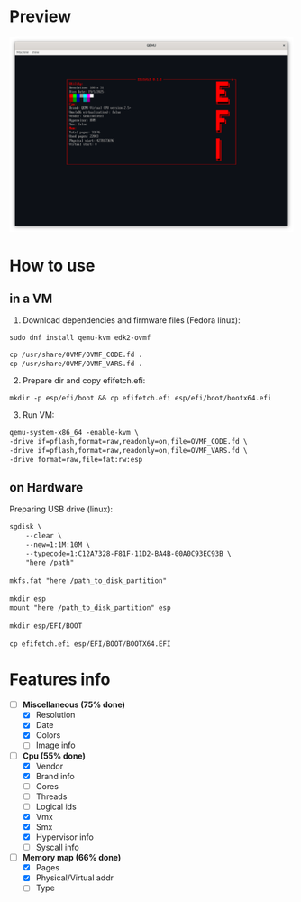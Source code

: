 # Preview
![Preview error](https://github.com/yaroslav957/efifetch/blob/master/previews/v0.1.8.1.png)

# How to use

## in a VM
1. Download dependencies and firmware files (Fedora linux):
```
sudo dnf install qemu-kvm edk2-ovmf
```

```
cp /usr/share/OVMF/OVMF_CODE.fd .
cp /usr/share/OVMF/OVMF_VARS.fd .
```

2. Prepare dir and copy efifetch.efi:
```
mkdir -p esp/efi/boot && cp efifetch.efi esp/efi/boot/bootx64.efi
```

3. Run VM:
```
qemu-system-x86_64 -enable-kvm \
-drive if=pflash,format=raw,readonly=on,file=OVMF_CODE.fd \
-drive if=pflash,format=raw,readonly=on,file=OVMF_VARS.fd \
-drive format=raw,file=fat:rw:esp
```

## on Hardware
Preparing USB drive (linux):
```
sgdisk \
    --clear \
    --new=1:1M:10M \
    --typecode=1:C12A7328-F81F-11D2-BA4B-00A0C93EC93B \
    "here /path"

mkfs.fat "here /path_to_disk_partition" 

mkdir esp
mount "here /path_to_disk_partition" esp

mkdir esp/EFI/BOOT

cp efifetch.efi esp/EFI/BOOT/BOOTX64.EFI
```

# Features info

- [ ] **Miscellaneous (75% done)**
    - [x] Resolution
    - [x] Date
    - [x] Colors 
    - [ ] Image info
- [ ] **Cpu (55% done)**
    - [x] Vendor
    - [x] Brand info
    - [ ] Cores
    - [ ] Threads
    - [ ] Logical ids
    - [x] Vmx
    - [x] Smx
    - [x] Hypervisor info
    - [ ] Syscall info
- [ ] **Memory map (66% done)**
    - [x] Pages
    - [x] Physical/Virtual addr
    - [ ] Type
